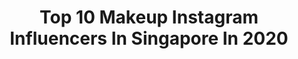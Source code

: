 ---
title: Top 10 Makeup Instagram Influencers In Singapore In 2020
description: >-
  Find top makeup Instagram influencers in Singapore in 2020. Most popular hashtags: #stayhome #ootd #sgmummy #sgunited.
platform: Instagram
profiles:
  - username: "thewinterchee"
    fullname: >-
      WINTER CHEE | Beauty & Travel
    location: "Singapore"
    followers: 23106
    engagement: 180
    commentsToLikes: 0.087031
    avatar: "https://scontent-lhr8-1.cdninstagram.com/v/t51.2885-19/s320x320/75419808_578279352922031_8523018992938385408_n.jpg?_nc_ht=scontent-lhr8-1.cdninstagram.com&_nc_ohc=mqhi-fdPlKYAX8YfGgC&oh=e15940d3d1c40665ff5224acc665f6dc&oe=5EBCF24C"
    verified: false
    hashtags: "#cliniquesg, #pomelogirls, #pillowtalk, #skin"
  - username: "workingwithmonolids"
    fullname: >-
      Francesca Tanmizi
    location: "Singapore"
    followers: 28358
    engagement: 136
    commentsToLikes: 0.045006
    avatar: "https://scontent-lhr8-1.cdninstagram.com/v/t51.2885-19/s320x320/65455866_444468189618475_2331002708590329856_n.jpg?_nc_ht=scontent-lhr8-1.cdninstagram.com&_nc_ohc=wvcK27x2HnsAX-yyBdD&oh=5da96e7420149b4a08321607c5d967b7&oe=5EBAFA28"
    verified: false
    hashtags: "#asianmakeup, #anastasiabeverlyhills, #stayhome, #giveaway"
  - username: "sugar73"
    fullname: >-
      ELAINE🦄 SG Mummy Of 2
    location: "Singapore"
    followers: 16317
    engagement: 241
    commentsToLikes: 0.760003
    avatar: "https://scontent-ams4-1.cdninstagram.com/v/t51.2885-19/s320x320/60482294_187867488798914_5632600844198215680_n.jpg?_nc_ht=scontent-ams4-1.cdninstagram.com&_nc_ohc=AJl0VPYVCpkAX-7IeXS&oh=3e3611ae7f742bba4c2d2cd655f87290&oe=5EB4C4B5"
    verified: false
    hashtags: "#sgmummycooks, #homecookingsg, #latergram, #babiesofinstagram"
  - username: "misfitmarceline"
    fullname: >-
      marceline mae 🧛‍♀️🦇🕯⚰️🌙✨
    location: "Singapore"
    followers: 192377
    engagement: 86
    commentsToLikes: 0.035136
    avatar: "https://scontent-ams4-1.cdninstagram.com/v/t51.2885-19/s320x320/87832388_1038858836498899_7296246483454525440_n.jpg?_nc_ht=scontent-ams4-1.cdninstagram.com&_nc_ohc=5yc-JVbmDosAX_9Jv5F&oh=183ebf9b0e3bfe2d79c8f2b9746b6ade&oe=5EB8FF97"
    verified: false
    hashtags: "#losangeles, #dtla, #chains, #hearts"
  - username: "aylna"
    fullname: >-
      A Y L N A N E O
    location: "Singapore"
    followers: 128152
    engagement: 99
    commentsToLikes: 0.016149
    avatar: "https://scontent-ams4-1.cdninstagram.com/v/t51.2885-19/s320x320/89596431_3226266400718264_4780966716970631168_n.jpg?_nc_ht=scontent-ams4-1.cdninstagram.com&_nc_ohc=w8Q6-POZJ40AX_KJ7md&oh=342c46bd4dec3635964e518595fd149c&oe=5EB885D8"
    verified: false
    hashtags: "#nogapsleftbehind, #onlinetechshow2020, #vaselinesg, #citigems"
  - username: "snezanagrba"
    fullname: >-
      Snezana Grba MAKEUP
    location: "Singapore"
    followers: 29868
    engagement: 140
    commentsToLikes: 0.018219
    avatar: "https://scontent-ams4-1.cdninstagram.com/v/t51.2885-19/s320x320/67623938_521778075228696_6542622079697551360_n.jpg?_nc_ht=scontent-ams4-1.cdninstagram.com&_nc_ohc=sE25eNjYxdQAX_WNJlV&oh=ba8d337dee6cc9790953b00d61fb9f47&oe=5EB52614"
    verified: false
    hashtags: "#model, #inglot, #redhair, #schoolofmakeup"
  - username: "adlinaanis"
    fullname: >-
      Adlina Anis
    location: "Singapore"
    followers: 42018
    engagement: 90
    commentsToLikes: 0.014530
    avatar: "https://scontent-lga3-1.cdninstagram.com/v/t51.2885-19/s320x320/69618038_1121212598267770_657908386095955968_n.jpg?_nc_ht=scontent-lga3-1.cdninstagram.com&_nc_ohc=eIyDUB7Q-vAAX9MwO0W&oh=997651fe2ca0c41151bf272e78193015&oe=5EB261FE"
    verified: false
    hashtags: "#majorthrowback, #throwback, #nasibgambarcantik, #bobbibrownsg"
  - username: "welllai_dsg"
    fullname: >-
      威爾 賴 Well lai 小威
    location: "Singapore"
    followers: 23932
    engagement: 436
    commentsToLikes: 0.008087
    avatar: "https://scontent-amt2-1.cdninstagram.com/v/t51.2885-19/s320x320/66020099_921876204821787_2840646731979292672_n.jpg?_nc_ht=scontent-amt2-1.cdninstagram.com&_nc_ohc=wYwRJDzVyHsAX8QNk1F&oh=b580550174b14ce3e4b322bda6ebf032&oe=5EAE5CFB"
    verified: false
    hashtags: "#dashowgirl, #onitsukatiger, #dancedancedance, #dancepiece"
  - username: "sahursart"
    fullname: >-
      sahur saleim
    location: "Singapore"
    followers: 324282
    engagement: 119
    commentsToLikes: 0.111993
    avatar: "https://scontent-ams4-1.cdninstagram.com/v/t51.2885-19/s320x320/90086167_924305761333942_2698688231666352128_n.jpg?_nc_ht=scontent-ams4-1.cdninstagram.com&_nc_ohc=EvnoGxhf1GQAX8qN5cG&oh=edcbd1dc56b7fced48920c480a0bc48d&oe=5EBC9106"
    verified: true
    hashtags: "#internationalwomensday, #sahursart, #guardianawards, #guardiansg"
  - username: "yukii061"
    fullname: >-
      𝐘𝐮𝐤𝐢 ♡
    location: "Singapore"
    followers: 45977
    engagement: 138
    commentsToLikes: 0.011516
    avatar: "https://scontent-ams4-1.cdninstagram.com/v/t51.2885-19/s320x320/79341144_589479411671550_5895013076717010944_n.jpg?_nc_ht=scontent-ams4-1.cdninstagram.com&_nc_ohc=rkTXUlFSnwcAX-F6qu_&oh=ef2843b4d514d9140d23c48f80f1cb67&oe=5EB17575"
    verified: false
    hashtags: "#diorlipglow, #rmk, #yuki, #balenciaga"
---